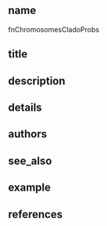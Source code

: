 ## name
fnChromosomesCladoProbs
## title
## description
## details
## authors
## see_also
## example
## references
